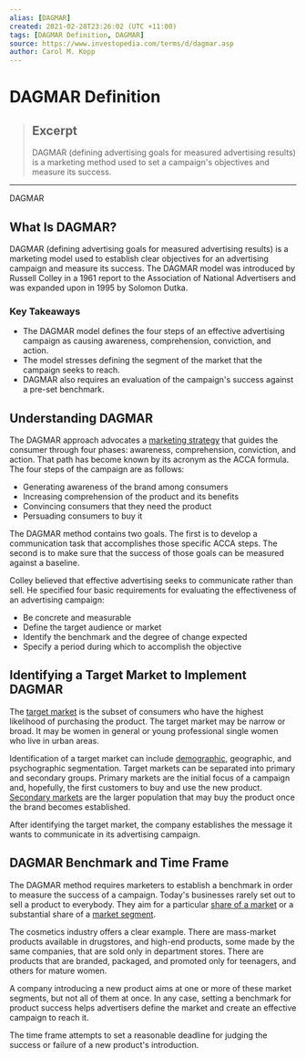 ```yaml
---
alias: [DAGMAR]
created: 2021-02-28T23:26:02 (UTC +11:00)
tags: [DAGMAR Definition, DAGMAR]
source: https://www.investopedia.com/terms/d/dagmar.asp
author: Carol M. Kopp
---
```


# DAGMAR Definition

> ## Excerpt
> DAGMAR (defining advertising goals for measured advertising results) is a marketing method used to set a campaign's objectives and measure its success.

---

DAGMAR
## What Is DAGMAR?

DAGMAR (defining advertising goals for measured advertising results) is a marketing model used to establish clear objectives for an advertising campaign and measure its success. The DAGMAR model was introduced by Russell Colley in a 1961 report to the Association of National Advertisers and was expanded upon in 1995 by Solomon Dutka.

### Key Takeaways

-   The DAGMAR model defines the four steps of an effective advertising campaign as causing awareness, comprehension, conviction, and action.
-   The model stresses defining the segment of the market that the campaign seeks to reach.
-   DAGMAR also requires an evaluation of the campaign's success against a pre-set benchmark.

## Understanding DAGMAR

The DAGMAR approach advocates a [marketing strategy](https://www.investopedia.com/terms/m/marketing-strategy.asp) that guides the consumer through four phases: awareness, comprehension, conviction, and action. That path has become known by its acronym as the ACCA formula. The four steps of the campaign are as follows:

-   Generating awareness of the brand among consumers
-   Increasing comprehension of the product and its benefits
-   Convincing consumers that they need the product
-   Persuading consumers to buy it

The DAGMAR method contains two goals. The first is to develop a communication task that accomplishes those specific ACCA steps. The second is to make sure that the success of those goals can be measured against a baseline.

Colley believed that effective advertising seeks to communicate rather than sell. He specified four basic requirements for evaluating the effectiveness of an advertising campaign: 

-   Be concrete and measurable
-   Define the target audience or market
-   Identify the benchmark and the degree of change expected
-   Specify a period during which to accomplish the objective

## Identifying a Target Market to Implement DAGMAR

The [target market](https://www.investopedia.com/terms/t/target-market.asp) is the subset of consumers who have the highest likelihood of purchasing the product. The target market may be narrow or broad. It may be women in general or young professional single women who live in urban areas.

Identification of a target market can include [demographic](https://www.investopedia.com/terms/d/demographics.asp), geographic, and psychographic segmentation. Target markets can be separated into primary and secondary groups. Primary markets are the initial focus of a campaign and, hopefully, the first customers to buy and use the new product. [Secondary markets](https://www.investopedia.com/terms/s/secondarymarket.asp) are the larger population that may buy the product once the brand becomes established.

After identifying the target market, the company establishes the message it wants to communicate in its advertising campaign.

## DAGMAR Benchmark and Time Frame

The DAGMAR method requires marketers to establish a benchmark in order to measure the success of a campaign. Today's businesses rarely set out to sell a product to everybody. They aim for a particular [share of a market](https://www.investopedia.com/terms/m/marketshare.asp) or a substantial share of a [market segment](https://www.investopedia.com/terms/m/market-segment.asp).

The cosmetics industry offers a clear example. There are mass-market products available in drugstores, and high-end products, some made by the same companies, that are sold only in department stores. There are products that are branded, packaged, and promoted only for teenagers, and others for mature women.

A company introducing a new product aims at one or more of these market segments, but not all of them at once. In any case, setting a benchmark for product success helps advertisers define the market and create an effective campaign to reach it.

The time frame attempts to set a reasonable deadline for judging the success or failure of a new product's introduction.
